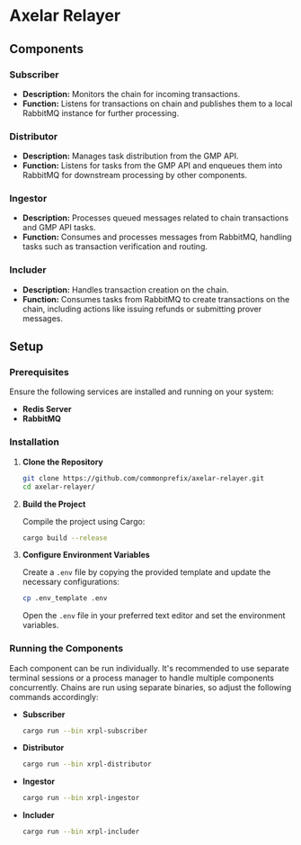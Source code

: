 # Axelar Relayer

## Components
### Subscriber
- **Description:** Monitors the chain for incoming transactions.
- **Function:** Listens for transactions on chain and publishes them to a local RabbitMQ instance for further processing.
  
### Distributor
- **Description:** Manages task distribution from the GMP API.
- **Function:** Listens for tasks from the GMP API and enqueues them into RabbitMQ for downstream processing by other components.
  
### Ingestor
- **Description:** Processes queued messages related to chain transactions and GMP API tasks.
- **Function:** Consumes and processes messages from RabbitMQ, handling tasks such as transaction verification and routing.
  
### Includer
- **Description:** Handles transaction creation on the chain.
- **Function:** Consumes tasks from RabbitMQ to create transactions on the chain, including actions like issuing refunds or submitting prover messages.

## Setup

### Prerequisites

Ensure the following services are installed and running on your system:
- **Redis Server**  
- **RabbitMQ**

### Installation

1. **Clone the Repository**

    ```bash
    git clone https://github.com/commonprefix/axelar-relayer.git
    cd axelar-relayer/
    ```

2. **Build the Project**

    Compile the project using Cargo:

    ```bash
    cargo build --release
    ```

3. **Configure Environment Variables**

    Create a `.env` file by copying the provided template and update the necessary configurations:

    ```bash
    cp .env_template .env
    ```

    Open the `.env` file in your preferred text editor and set the environment variables.


### Running the Components

Each component can be run individually. It's recommended to use separate terminal sessions or a process manager to handle multiple components concurrently.
Chains are run using separate binaries, so adjust the following commands accordingly: 

- **Subscriber**

    ```bash
    cargo run --bin xrpl-subscriber
    ```

- **Distributor**

    ```bash
    cargo run --bin xrpl-distributor
    ```

- **Ingestor**

    ```bash
    cargo run --bin xrpl-ingestor
    ```

- **Includer**

    ```bash
    cargo run --bin xrpl-includer
    ```
